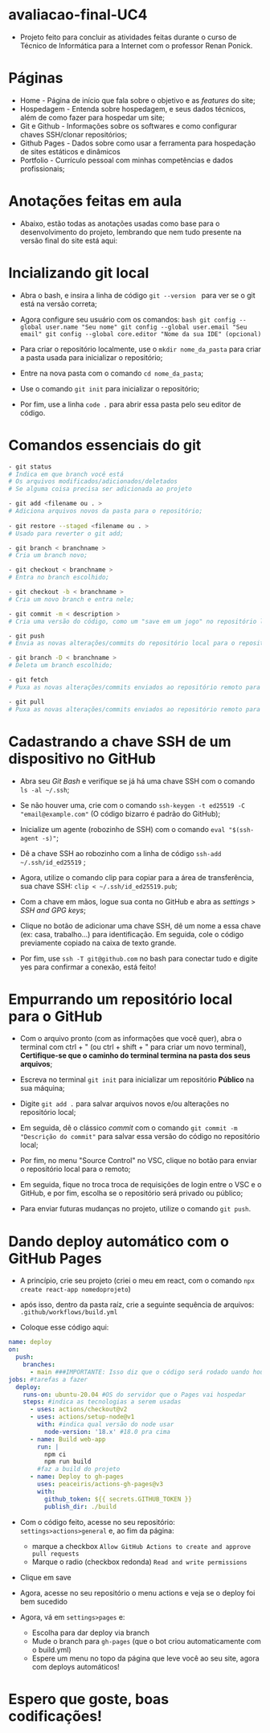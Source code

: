 # avaliacao-final-UC4

  - Projeto feito para concluir as atividades feitas durante o curso de Técnico de Informática para a Internet com o professor Renan Ponick.

# Páginas
  - Home - Página de início que fala sobre o objetivo e as *features* do site;
  - Hospedagem - Entenda sobre hospedagem, e seus dados técnicos, além de como fazer para hospedar um site;
  - Git e Github - Informações sobre os softwares e como configurar chaves SSH/clonar repositórios;
  - Github Pages - Dados sobre como usar a ferramenta para hospedação de sites estáticos e dinâmicos
  - Portfolio - Currículo pessoal com minhas competências e dados profissionais;

# Anotações feitas em aula
  - Abaixo, estão todas as anotações usadas como base para o desenvolvimento do projeto, lembrando que nem tudo presente na versão final do site está aqui:

# Incializando git local

- Abra o bash, e insira a linha de código `git --version `  para ver se o git está na versão correta; 

- Agora configure seu usuário com os comandos:
    `bash
    git config --global user.name "Seu nome"
    git config --global user.email "Seu email"
    git config --global core.editor "Nome da sua IDE" (opcional)
    `
- Para criar o repositório localmente, use o `mkdir nome_da_pasta` para criar a pasta usada para inicializar o repositório;

- Entre na nova pasta com o comando `cd nome_da_pasta`;

- Use o comando `git init` para inicializar o repositório;

- Por fim, use a linha `code .` para abrir essa pasta pelo seu editor de código.

# Comandos essenciais do git
```bash
- git status
# Indica em que branch você está
# Os arquivos modificados/adicionados/deletados
# Se alguma coisa precisa ser adicionada ao projeto

- git add <filename ou . >
# Adiciona arquivos novos da pasta para o repositório;
 
- git restore --staged <filename ou . >
# Usado para reverter o git add;

- git branch < branchname >
# Cria um branch novo;

- git checkout < branchname >
# Entra no branch escolhido;

- git checkout -b < branchname >
# Cria um novo branch e entra nele;

- git commit -m < description >
# Cria uma versão do código, como um "save em um jogo" no repositório local, junto com uma descrição;

- git push
# Envia as novas alterações/commits do repositório local para o repositório local;

- git branch -D < branchname >
# Deleta um branch escolhido;

- git fetch
# Puxa as novas alterações/commits enviados ao repositório remoto para seu repositório local mas não altera seu código;

- git pull
# Puxa as novas alterações/commits enviados ao repositório remoto para seu repositório local E altera seu código para a versão mais recente puxada pelo comando;
```

# Cadastrando a chave SSH de um dispositivo no GitHub

- Abra seu *Git Bash* e verifique se já há uma chave SSH com o comando `ls -al ~/.ssh`;

- Se não houver uma, crie com o comando `ssh-keygen -t ed25519 -C "email@example.com"` (O código bizarro é padrão do GitHub);

- Inicialize um agente (robozinho de SSH) com o comando `eval "$(ssh-agent -s)"`;

- Dê a chave SSH ao robozinho com a linha de código `ssh-add ~/.ssh/id_ed25519` ;

- Agora, utilize o comando clip para copiar para a área de transferência, sua chave SSH: `clip < ~/.ssh/id_ed25519.pub`;

- Com a chave em mãos, logue sua conta no GitHub e abra as *settings* > *SSH and GPG keys*;

- Clique no botão de adicionar uma chave SSH, dê um nome a essa chave (ex: casa, trabalho...) para identificação. Em seguida, cole o código previamente copiado na caixa de texto grande.

- Por fim, use `ssh -T git@github.com` no bash para conectar tudo e digite yes para confirmar a conexão, está feito!

# Empurrando um repositório local para o GitHub

- Com o arquivo pronto (com as informações que você quer), abra o terminal com ctrl + " (ou ctrl + shift + " para criar um novo terminal), **Certifique-se que o caminho do terminal termina na pasta dos seus arquivos**;

- Escreva no terminal `git init` para inicializar um repositório **Público** na sua máquina;

- Digite `git add .` para salvar arquivos novos e/ou alterações no repositório local;

- Em seguida, dê o clássico *commit* com o comando `git commit -m "Descrição do commit"` para salvar essa versão do código no repositório local;

- Por fim, no menu "Source Control" no VSC, clique no botão para enviar o repositório local para o remoto;

- Em seguida, fique no troca troca de requisições de login entre o VSC e o GitHub, e por fim, escolha se o repositório será privado ou público;

- Para enviar futuras mudanças no projeto, utilize o comando `git push`.

# Dando deploy automático com o GitHub Pages

- A princípio, crie seu projeto (criei o meu em react, com o comando `npx create react-app nomedoprojeto`)

- após isso, dentro da pasta raíz, crie a seguinte sequência de arquivos: `.github/workflows/build.yml`

- Coloque esse código aqui: 

```yml 
name: deploy 
on:
  push:
    branches: 
      - main ###IMPORTANTE: Isso diz que o código será rodado uando houverem pushes na main (preferivelmente coloque mais branches, nunca dê push na main)
jobs: #tarefas a fazer
  deploy:
    runs-on: ubuntu-20.04 #OS do servidor que o Pages vai hospedar
    steps: #indica as tecnologias a serem usadas
      - uses: actions/checkout@v2
      - uses: actions/setup-node@v1
        with: #indica qual versão do node usar
          node-version: '18.x' #18.0 pra cima
      - name: Build web-app
        run: |
          npm ci 
          npm run build 
        #faz a build do projeto
      - name: Deploy to gh-pages
        uses: peaceiris/actions-gh-pages@v3
        with:
          github_token: ${{ secrets.GITHUB_TOKEN }}
          publish_dir: ./build
```

- Com o código feito, acesse no seu repositório: `settings>actions>general` e, ao fim da página:
    - marque a checkbox `Allow GitHub Actions to create and approve pull requests`
    - Marque o radio (checkbox redonda) `Read and write permissions`
    
- Clique em save

- Agora, acesse no seu repositório o menu actions e veja se o deploy foi bem sucedido

- Agora, vá em `settings>pages` e:
    - Escolha para dar deploy via branch
    - Mude o branch para `gh-pages` (que o bot criou automaticamente com o build.yml)
    - Espere um menu no topo da página que leve você ao seu site, agora com deploys automáticos!

# Espero que goste, boas codificações!
